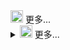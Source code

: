 <summary> <img src="https://avatars1.githubusercontent.com/u/40331278?s=40&amp;v=4" height="20" width="20">
   更多...</summary> <details><summary> <img src="https://avatars1.githubusercontent.com/u/40331278?s=40&amp;v=4" height="20" width="20">
   更多...</summary> 
<li><a href="http://www.epochtimes.com/gb/19/10/21/n11603178.htm">港商界领袖：彻底失信心 身边富豪拟撤资</a></li>
<li><a href="http://www.epochtimes.com/gb/19/10/21/n11602827.htm">荣景不再 大佬云集的乌镇饭局只剩三人</a></li>
<li><a href="http://www.epochtimes.com/gb/19/10/21/n11602943.htm">【新闻看点】乌镇互联网大会万人翻墙 成笑话</a></li>
<li><a href="http://www.epochtimes.com/gb/19/10/21/n11603285.htm">讽中共后遭封杀 全球最红YouTuber再酸中共</a></li>
<li><a href="http://www.epochtimes.com/gb/11/7/10/n3311274.htm">鬼使神差 盗贼当众认罪</a></li>
<li><a href="http://www.epochtimes.com/gb/19/10/3/n11565683.htm">生平没读过佛经成了佛  名臣虞允文父亲的故事</a></li>
<li><a href="http://www.epochtimes.com/gb/19/10/7/n11574432.htm">【历史回眸】“反共才是爱国”的倪匡</a></li>

.details-1 summary {
    width: -moz-fit-content;
    width: fit-content;
    direction: rtl;
}
.details-1 ::-webkit-details-marker {
    direction: ltr;
    color: gray;
    margin-left: .5ch;
}
.details-1 ::-moz-list-bullet {
    direction: ltr;
    color: gray;
    margin-left: .5ch;
}

.details-2 summary {
    padding: 5px;
    background-color: #f0f0f0;
}
.details-2 content {
    display: block;
    padding: 5px;
    background-color: #f5f7f7;
}
/* 自定义的三角 */
.details-2 summary::after {
    content: '';
    position: absolute;
    width: 1em; height: 1em;
    margin: .2em 0 0 .5ch;
    background: url(./arrow-on.svg) no-repeat;
    background-size: 100% 100%;
    transition: transform .2s;
}
.details-2:not([open]) summary::after {
    margin-top: .25em;
    transform: rotate(90deg);    
}
/* 隐藏默认三角 */
.details-2 ::-webkit-details-marker {
    display: none;
}
.details-2 ::-moz-list-bullet {
    font-size: 0;
}
HTML代码：
<details class="details-1" open>
    <summary>这是示例1</summary>
    <content>本案例展示对小三角UI重定义：包括显示在右侧，颜色减淡等。</content>
</details>

<details class="details-2" open>
    <summary>这是示例2</summary>
    <content>本案例隐藏原生小三角，使用自定义小三角。</content>
</details>
